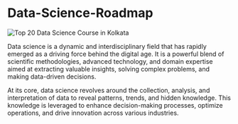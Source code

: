 # Data-Science-Roadmap
![Top 20 Data Science Course in Kolkata](https://github.com/nermeen426/Data-Science-Roadmap/assets/83966358/bb4b7fb2-9f30-418a-98f8-bda661370fb2)

Data science is a dynamic and interdisciplinary field that has rapidly emerged as a driving force behind the digital age. It is a powerful blend of scientific methodologies, advanced technology, and domain expertise aimed at extracting valuable insights, solving complex problems, and making data-driven decisions.

At its core, data science revolves around the collection, analysis, and interpretation of data to reveal patterns, trends, and hidden knowledge. This knowledge is leveraged to enhance decision-making processes, optimize operations, and drive innovation across various industries.
